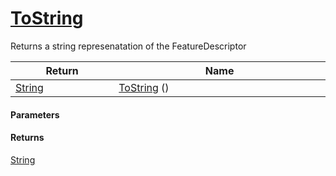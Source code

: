 # [ToString](./FeatureDescriptor--ToString.md)

Returns a string represenatation of the FeatureDescriptor

| Return<div><a href="#"><img width=225></a></div> | Name<div><a href="#"><img width=525></a></div> | 
| --- | --- | 
| [String](https://docs.microsoft.com/en-us/dotnet/api/System.String) | [ToString](./FeatureDescriptor--ToString.md) () | 


#### Parameters

#### Returns
[String](https://docs.microsoft.com/en-us/dotnet/api/System.String)<br>
